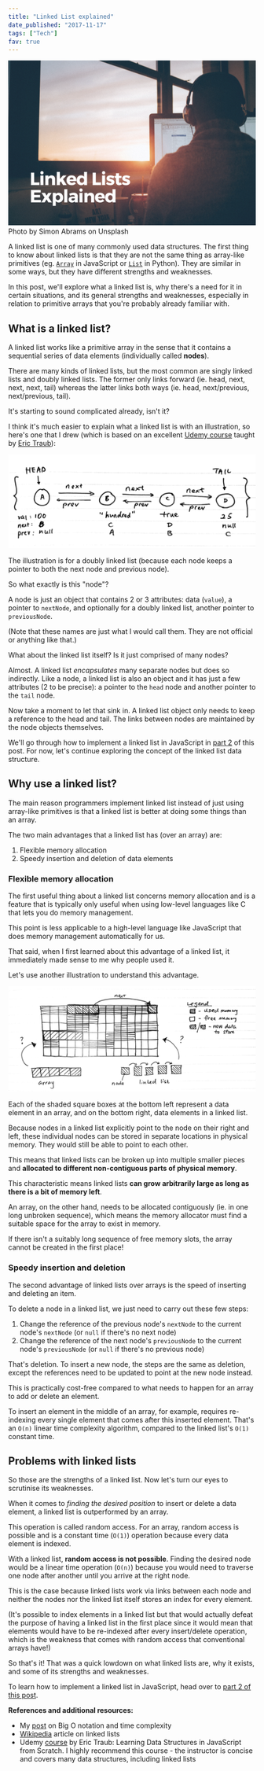 ```yaml
---
title: "Linked List explained"
date_published: "2017-11-17"
tags: ["Tech"]
fav: true
---
```


![linked list explained banner nickang](images/BSP-linked-list-explained.png) Photo by Simon Abrams on Unsplash

A linked list is one of many commonly used data structures. The first thing to know about linked lists is that they are not the same thing as array-like primitives (eg. [`Array`](https://developer.mozilla.org/en-US/docs/Web/JavaScript/Reference/Global_Objects/Array) in JavaScript or [`List`](https://docs.python.org/3/tutorial/datastructures.html) in Python). They are similar in some ways, but they have different strengths and weaknesses.

In this post, we'll explore what a linked list is, why there's a need for it in certain situations, and its general strengths and weaknesses, especially in relation to primitive arrays that you're probably already familiar with.

## What is a linked list?

A linked list works like a primitive array in the sense that it contains a sequential series of data elements (individually called **nodes**).

There are many kinds of linked lists, but the most common are singly linked lists and doubly linked lists. The former only links forward (ie. head, next, next, next, tail) whereas the latter links both ways (ie. head, next/previous, next/previous, tail).

It's starting to sound complicated already, isn't it?

I think it's much easier to explain what a linked list is with an illustration, so here's one that I drew (which is based on an excellent [Udemy course](https://www.udemy.com/learning-data-structures-in-javascript-from-scratch/) taught by [Eric Traub](https://www.udemy.com/user/eric-traub/)):

![doubly linked list illustration with nodes head and tail](images/linked-list-head-and-tail-and-nodes-1024x388.png)

The illustration is for a doubly linked list (because each node keeps a pointer to both the next node and previous node).

So what exactly is this "node"?

A node is just an object that contains 2 or 3 attributes: data (`value`), a pointer to `nextNode`, and optionally for a doubly linked list, another pointer to `previousNode`.

(Note that these names are just what I would call them. They are not official or anything like that.)

What about the linked list itself? Is it just comprised of many nodes?

Almost. A linked list _encapsulates_ many separate nodes but does so indirectly. Like a node, a linked list is also an object and it has just a few attributes (2 to be precise): a pointer to the `head` node and another pointer to the `tail` node.

Now take a moment to let that sink in. A linked list object only needs to keep a reference to the head and tail. The links between nodes are maintained by the node objects themselves.

We'll go through how to implement a linked list in JavaScript in [part 2](/2017-11-18-linked-list-implementation-part-2/) of this post. For now, let's continue exploring the concept of the linked list data structure.

## Why use a linked list?

The main reason programmers implement linked list instead of just using array-like primitives is that a linked list is better at doing some things than an array.

The two main advantages that a linked list has (over an array) are:

1. Flexible memory allocation
2. Speedy insertion and deletion of data elements

### Flexible memory allocation

The first useful thing about a linked list concerns memory allocation and is a feature that is typically only useful when using low-level languages like C that lets you do memory management.

This point is less applicable to a high-level language like JavaScript that does memory management automatically for us.

That said, when I first learned about this advantage of a linked list, it immediately made sense to me why people used it.

Let's use another illustration to understand this advantage.

![linked list illustration of flexible memory allocation](images/linked-list-memory-allocation-1024x437.png)

Each of the shaded square boxes at the bottom left represent a data element in an array, and on the bottom right, data elements in a linked list.

Because nodes in a linked list explicitly point to the node on their right and left, these individual nodes can be stored in separate locations in physical memory. They would still be able to point to each other.

This means that linked lists can be broken up into multiple smaller pieces and **allocated to different non-contiguous parts of physical memory**.

This characteristic means linked lists **can grow arbitrarily large as long as there is a bit of memory left**.

An array, on the other hand, needs to be allocated contiguously (ie. in one long unbroken sequence), which means the memory allocator must find a suitable space for the array to exist in memory.

If there isn't a suitably long sequence of free memory slots, the array cannot be created in the first place!

### Speedy insertion and deletion

The second advantage of linked lists over arrays is the speed of inserting and deleting an item.

To delete a node in a linked list, we just need to carry out these few steps:

1. Change the reference of the previous node's `nextNode` to the current node's `nextNode` (or `null` if there's no next node)
2. Change the reference of the next node's `previousNode` to the current node's `previousNode` (or `null` if there's no previous node)

That's deletion. To insert a new node, the steps are the same as deletion, except the references need to be updated to point at the new node instead.

This is practically cost-free compared to what needs to happen for an array to add or delete an element.

To insert an element in the middle of an array, for example, requires re-indexing every single element that comes after this inserted element. That's an `O(n)` linear time complexity algorithm, compared to the linked list's `O(1)` constant time.

## Problems with linked lists

So those are the strengths of a linked list. Now let's turn our eyes to scrutinise its weaknesses.

When it comes to _finding the desired position_ to insert or delete a data element, a linked list is outperformed by an array.

This operation is called random access. For an array, random access is possible and is a constant time (`O(1)`) operation because every data element is indexed.

With a linked list, **random access is not possible**. Finding the desired node would be a linear time operation (`O(n)`) because you would need to traverse one node after another until you arrive at the right node.

This is the case because linked lists work via links between each node and neither the nodes nor the linked list itself stores an index for every element.

(It's possible to index elements in a linked list but that would actually defeat the purpose of having a linked list in the first place since it would mean that elements would have to be re-indexed after every insert/delete operation, which is the weakness that comes with random access that conventional arrays have!)

So that's it! That was a quick lowdown on what linked lists are, why it exists, and some of its strengths and weaknesses.

To learn how to implement a linked list in JavaScript, head over to [part 2 of this post](/2017-11-18-linked-list-implementation-part-2/).

**References and additional resources:**

- My [post](/2017-11-15-algorithm-time-complexity-big-o-notation/) on Big O notation and time complexity
- [Wikipedia](https://en.wikipedia.org/wiki/Linked_list) article on linked lists
- Udemy [course](https://www.udemy.com/learning-data-structures-in-javascript-from-scratch/) by Eric Traub: Learning Data Structures in JavaScript from Scratch. I highly recommend this course - the instructor is concise and covers many data structures, including linked lists
